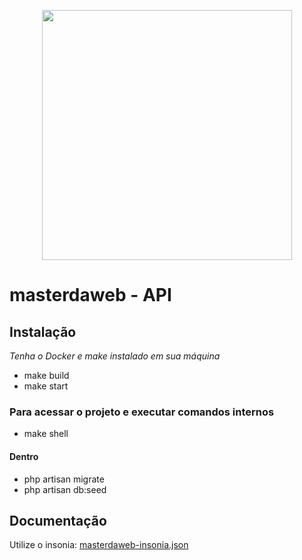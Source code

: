 <p align="center"><a href="https://laravel.com" target="_blank"><img src="https://raw.githubusercontent.com/laravel/art/master/logo-lockup/5%20SVG/2%20CMYK/1%20Full%20Color/laravel-logolockup-cmyk-red.svg" width="400"></a></p>


# masterdaweb - API

## Instalação
*Tenha o Docker e make instalado em sua máquina*

* make build
* make start

### Para acessar o projeto e executar comandos internos
* make shell

#### Dentro
* php artisan migrate
* php artisan db:seed

## Documentação
Utilize o insonia: [masterdaweb-insonia.json](masterdaweb-insonia.json)
